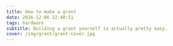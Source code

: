 ```yaml
---
title: How to make a grant
date: 2016-12-06 22:40:51
tags: hardware
subtitle: Building a grant yourself is actually pretty easy.
cover: /img/grant/grant-cover.jpg
---
```

